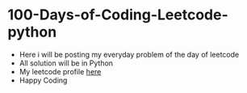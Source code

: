 # 100-Days-of-Coding-Leetcode-python
- Here i will be posting my everyday problem of the day of leetcode
- All solution will be in Python
- My leetcode profile [here](https://leetcode.com/sp4398/)
- Happy Coding
